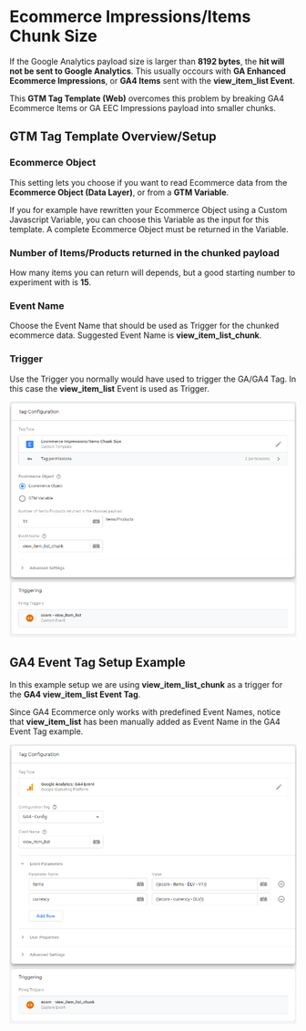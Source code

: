 # Ecommerce Impressions/Items Chunk Size
If the Google Analytics payload size is larger than **8192 bytes**, the **hit will not be sent to Google Analytics**. This usually occours with **GA Enhanced Ecommerce Impressions**, or **GA4 Items** sent with the **view_item_list Event**.

This **GTM Tag Template (Web)** overcomes this problem by breaking GA4 Ecommerce Items or GA EEC Impressions payload into smaller chunks.

## GTM Tag Template Overview/Setup
### Ecommerce Object
This setting lets you choose if you want to read Ecommerce data from the **Ecommerce Object (Data Layer)**, or from a **GTM Variable**.

If you for example have rewritten your Ecommerce Object using a Custom Javascript Variable, you can choose this Variable as the input for this template. A complete Ecommerce Object must be returned in the Variable.

### Number of Items/Products returned in the chunked payload
How many items you can return will depends, but a good starting number to experiment with is **15**.

### Event Name
Choose the Event Name that should be used as Trigger for the chunked ecommerce data.
Suggested Event Name is **view_item_list_chunk**.

### Trigger
Use the Trigger you normally would have used to trigger the GA/GA4 Tag. In this case the **view_item_list** Event is used as Trigger.

![Ecommerce Impressions/Items Chunk Size Tag](https://github.com/gtm-templates-knowit-experience/gtm-ecom-impressions-items-chunk-size-tag/blob/main/images/ecom-impressions-items-chunk-size-tag-template.png)

## GA4 Event Tag Setup Example
In this example setup we are using **view_item_list_chunk** as a trigger for the **GA4 view_item_list Event Tag**.

Since GA4 Ecommerce only works with predefined Event Names, notice that **view_item_list** has been manually added as Event Name in the GA4 Event Tag example.

![GA4 Event Tag Setup Example](https://github.com/gtm-templates-knowit-experience/gtm-ecom-impressions-items-chunk-size-tag/blob/main/images/ga4-view_item_list_tag-example-setup.png)
